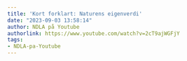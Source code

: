 ```yaml
---
title: 'Kort forklart: Naturens eigenverdi'
date: "2023-09-03 13:58:14"
author: NDLA på Youtube
authorlink: https://www.youtube.com/watch?v=2cT9ajWGFjY
tags:
- NDLA-pa-Youtube
---
```

